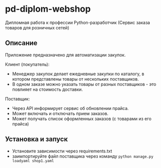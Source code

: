 # pd-diplom-webshop

Дипломная работа к профессии Python-разработчик (Сервис заказа товаров для розничных сетей)

## Описание

Приложение предназначено для автоматизации закупок.

Клиент (покупатель):

- Менеджер закупок делает ежедневные закупки по каталогу, в котором
  представлены товары от нескольких поставщиков.
- В одном заказе можно указать товары от разных поставщиков - это
  повлияет на стоимость доставки.
    
Поставщик:
- Через API информирует сервис об обновлении прайса.
- Может включать и отключать прием заказов.
- Может получать список оформленных заказов (с товарами из его прайса)


## Установка и запуск

- Установите зависимости через requirements.txt
- заимпортируйте файл поставщика через команду `python manage.py loadyaml shop1.yaml`